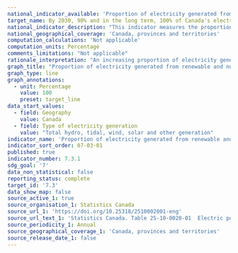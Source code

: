 ```yaml
---
national_indicator_available: 'Proportion of electricity generated from renewable and non-greenhouse gas emitting sources'
target_name: By 2030, 90% and in the long term, 100% of Canada's electricity is generated from renewable and non-emitting sources
national_indicator_description: "This indicator measures the proportion of electricity generated from renewable and non-greenhouse gas emitting sources."
national_geographical_coverage: 'Canada, provinces and territories'
computation_calculations: 'Not applicable'
computation_units: Percentage
comments_limitations: "Not applicable"
rationale_interpretation: "An increasing proportion of electricity generated from renewable and non-greenhouse gas emitting sources is an important part of clean and sustainable growth"
graph_title: "Proportion of electricity generated from renewable and non-greenhouse gas emitting sources"
graph_type: line
graph_annotations:
  - unit: Percentage
    value: 100
    preset: target_line
data_start_values:
  - field: Geography
    value: Canada
  - field: Type of electricity generation
    value: "Total hydro, tidal, wind, solar and other generation"
indicator_name: 'Proportion of electricity generated from renewable and non-greenhouse gas emitting sources'
indicator_sort_order: 07-03-01
published: true
indicator_number: 7.3.1
sdg_goal: '7'
data_non_statistical: false
reporting_status: complete
target_id: '7.3'
data_show_map: false
source_active_1: true
source_organisation_1: Statistics Canada
source_url_1: 'https://doi.org/10.25318/2510002001-eng'
source_url_text_1: 'Statistics Canada. Table 25-10-0020-01  Electric power, annual generation by class of producer'
source_periodicity_1: Annual
source_geographical_coverage_1: 'Canada, provinces and territories'
source_release_date_1: false
---
```

